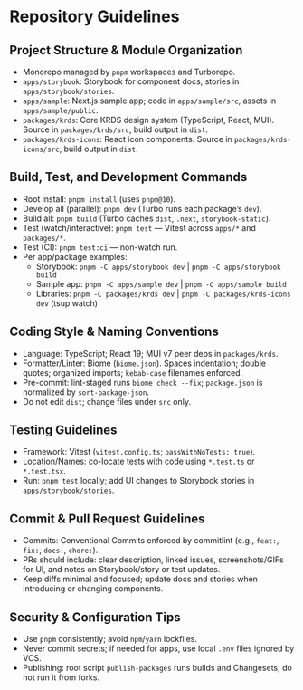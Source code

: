 # Repository Guidelines

## Project Structure & Module Organization
- Monorepo managed by `pnpm` workspaces and Turborepo.
- `apps/storybook`: Storybook for component docs; stories in `apps/storybook/stories`.
- `apps/sample`: Next.js sample app; code in `apps/sample/src`, assets in `apps/sample/public`.
- `packages/krds`: Core KRDS design system (TypeScript, React, MUI). Source in `packages/krds/src`, build output in `dist`.
- `packages/krds-icons`: React icon components. Source in `packages/krds-icons/src`, build output in `dist`.

## Build, Test, and Development Commands
- Root install: `pnpm install` (uses `pnpm@10`).
- Develop all (parallel): `pnpm dev` (Turbo runs each package’s `dev`).
- Build all: `pnpm build` (Turbo caches `dist`, `.next`, `storybook-static`).
- Test (watch/interactive): `pnpm test` — Vitest across `apps/*` and `packages/*`.
- Test (CI): `pnpm test:ci` — non-watch run.
- Per app/package examples:
  - Storybook: `pnpm -C apps/storybook dev` | `pnpm -C apps/storybook build`
  - Sample app: `pnpm -C apps/sample dev` | `pnpm -C apps/sample build`
  - Libraries: `pnpm -C packages/krds dev` | `pnpm -C packages/krds-icons dev` (tsup watch)

## Coding Style & Naming Conventions
- Language: TypeScript; React 19; MUI v7 peer deps in `packages/krds`.
- Formatter/Linter: Biome (`biome.json`). Spaces indentation; double quotes; organized imports; `kebab-case` filenames enforced.
- Pre-commit: lint-staged runs `biome check --fix`; `package.json` is normalized by `sort-package-json`.
- Do not edit `dist`; change files under `src` only.

## Testing Guidelines
- Framework: Vitest (`vitest.config.ts`; `passWithNoTests: true`).
- Location/Names: co-locate tests with code using `*.test.ts` or `*.test.tsx`.
- Run: `pnpm test` locally; add UI changes to Storybook stories in `apps/storybook/stories`.

## Commit & Pull Request Guidelines
- Commits: Conventional Commits enforced by commitlint (e.g., `feat:`, `fix:`, `docs:`, `chore:`).
- PRs should include: clear description, linked issues, screenshots/GIFs for UI, and notes on Storybook/story or test updates.
- Keep diffs minimal and focused; update docs and stories when introducing or changing components.

## Security & Configuration Tips
- Use `pnpm` consistently; avoid `npm`/`yarn` lockfiles.
- Never commit secrets; if needed for apps, use local `.env` files ignored by VCS.
- Publishing: root script `publish-packages` runs builds and Changesets; do not run it from forks.
